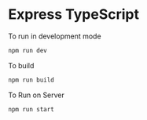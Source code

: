 # Express TypeScript

To run in development mode

```bash
npm run dev
```

To build

```bash
npm run build
```

To Run on Server

```bash
npm run start
```
